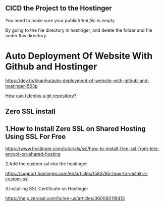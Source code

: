 ## CICD the Project to the Hostinger



You need to make sure your public/_html file is empty_



By going to the file directory in hostinger, and delete the folder and file under this directory

# Auto Deployment Of Website With Github and Hostinger

https://dev.to/bkanhu/auto-deployment-of-website-with-github-and-hostinger-563p

[How can I deploy a git repository?](https://support.hostinger.com/en/articles/1583302-how-can-i-deploy-a-git-repository)



## Zero SSL install

## 1.How to Install Zero SSL on Shared Hosting Using SSL For Free

https://www.hostinger.com/tutorials/ssl/how-to-install-free-ssl-from-lets-encypt-on-shared-hosting



2.Add the custom ssl into the hostinger

https://support.hostinger.com/en/articles/1583785-how-to-install-a-custom-ssl



3.Installing SSL Certificate on Hostinger

https://help.zerossl.com/hc/en-us/articles/360060119413





